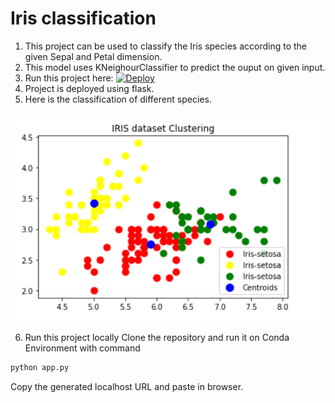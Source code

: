 # Iris classification
1. This project can be used to classify the Iris species according to the given Sepal and Petal dimension.
2. This model uses KNeighourClassifier to predict the ouput on given input.
3. Run this project here: [![Deploy](https://www.herokucdn.com/deploy/button.svg)](https://heroku.com/deploy)
4. Project is deployed using flask.
5. Here is the classification of different species.

![iris classification image](https://github.com/I-am-vishalmaurya/iris_classification/blob/master/iris_classification.png)

6. Run this project locally
  Clone the repository and run it on Conda Environment with command 
  ```Python
  python app.py
  ```
   Copy the generated localhost URL and paste in browser.
